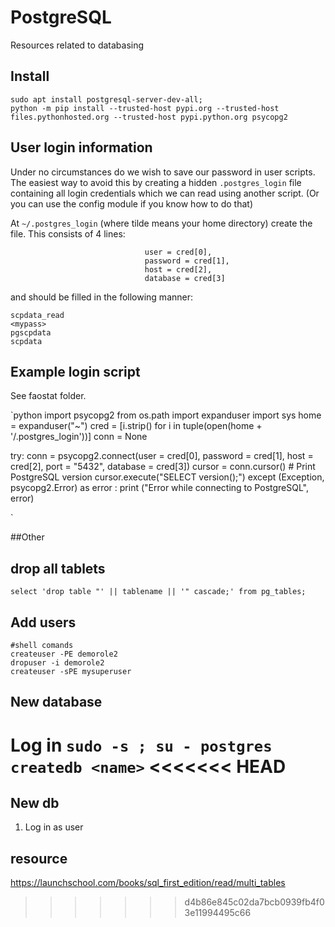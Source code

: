 # PostgreSQL
Resources related to databasing

## Install
```
sudo apt install postgresql-server-dev-all;
python -m pip install --trusted-host pypi.org --trusted-host files.pythonhosted.org --trusted-host pypi.python.org psycopg2
```

## User login information

Under no circumstances do we wish to save our password in user scripts. The easiest way to avoid this by creating a hidden `.postgres_login` file containing all login credentials which we can read using another script. (Or you can use the config module if you know how to do that)


At `~/.postgres_login` (where tilde means your home directory) create the file.
This consists of 4 lines:

                                  user = cred[0],
                                  password = cred[1],
                                  host = cred[2],
                                  database = cred[3]

 and should be filled in the following manner:
 ```
 scpdata_read
 <mypass>
 pgscpdata
 scpdata
 ```

## Example login script
See faostat folder.

`python
import psycopg2
from os.path import expanduser
import sys
home = expanduser("~")
cred = [i.strip() for i in tuple(open(home + '/.postgres_login'))]
conn = None

try:
    conn = psycopg2.connect(user = cred[0],
                                  password = cred[1],
                                  host = cred[2],
                                  port = "5432",
                                  database = cred[3])
    cursor = conn.cursor()
    # Print PostgreSQL version
    cursor.execute("SELECT version();")
except (Exception, psycopg2.Error) as error :
    print ("Error while connecting to PostgreSQL", error)


 `





##Other

## drop all tablets
`select 'drop table "' || tablename || '" cascade;' from pg_tables;`


## Add users
```
#shell comands
createuser -PE demorole2
dropuser -i demorole2
createuser -sPE mysuperuser
```
## New database
Log in
`sudo -s ; su - postgres`
`createdb <name>`
<<<<<<< HEAD
=======




## New db
1. Log in as user


## resource

https://launchschool.com/books/sql_first_edition/read/multi_tables


>>>>>>> d4b86e845c02da7bcb0939fb4f03e11994495c66
